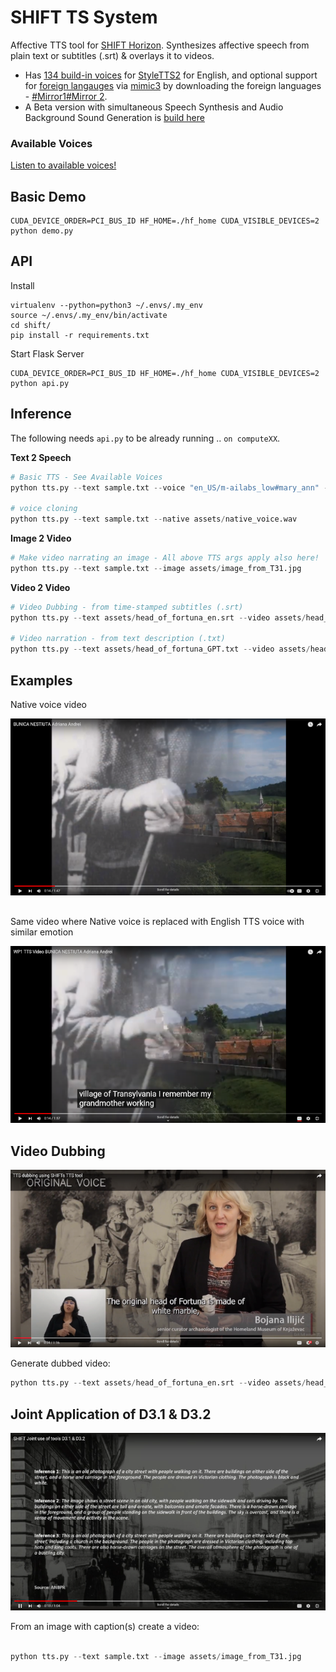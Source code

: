 # SHIFT TS System

Affective TTS tool for [SHIFT Horizon](https://shift-europe.eu/). Synthesizes affective speech from plain text or subtitles (.srt) & overlays it to videos.
  - Has [134 build-in voices](https://audeering.github.io/shift/) for [StyleTTS2](https://github.com/yl4579/StyleTTS2) for English, and optional support for  [foreign langauges](https://github.com/MycroftAI/mimic3-voices) via [mimic3](https://pypi.org/project/mycroft-mimic3-tts/) by downloading the foreign languages - [#Mirror1](https://github.com/MycroftAI/mimic3-voices)[#Mirror 2](https://huggingface.co/mukowaty/mimic3-voices/tree/main/voices).
  - A Beta version with simultaneous Speech Synthesis and Audio Background Sound Generation is [build here](https://huggingface.co/dkounadis/artificial-styletts2)

### Available Voices

<a href="https://audeering.github.io/shift/">Listen to available voices!</a>

## Basic Demo

```
CUDA_DEVICE_ORDER=PCI_BUS_ID HF_HOME=./hf_home CUDA_VISIBLE_DEVICES=2 python demo.py
```

## API

Install

```
virtualenv --python=python3 ~/.envs/.my_env
source ~/.envs/.my_env/bin/activate
cd shift/
pip install -r requirements.txt
```

Start Flask Server

```
CUDA_DEVICE_ORDER=PCI_BUS_ID HF_HOME=./hf_home CUDA_VISIBLE_DEVICES=2 python api.py
```

## Inference

The following needs `api.py` to be already running .. `on computeXX`. 

**Text 2 Speech**

```python
# Basic TTS - See Available Voices
python tts.py --text sample.txt --voice "en_US/m-ailabs_low#mary_ann" --affective

# voice cloning
python tts.py --text sample.txt --native assets/native_voice.wav
```

**Image 2 Video**

```python
# Make video narrating an image - All above TTS args apply also here!
python tts.py --text sample.txt --image assets/image_from_T31.jpg
```

**Video 2 Video**

```python
# Video Dubbing - from time-stamped subtitles (.srt)
python tts.py --text assets/head_of_fortuna_en.srt --video assets/head_of_fortuna.mp4

# Video narration - from text description (.txt)
python tts.py --text assets/head_of_fortuna_GPT.txt --video assets/head_of_fortuna.mp4
```

## Examples

Native voice video

[![Native voice ANBPR video](assets/native_video_thumb.png)](https://www.youtube.com/watch?v=tmo2UbKYAqc)

##

Same video where Native voice is replaced with English TTS voice with similar emotion


[![Same video w. Native voice replaced with English TTS](assets/tts_video_thumb.png)](https://www.youtube.com/watch?v=geI1Vqn4QpY)


## Video Dubbing

[![Review demo SHIFT](assets/review_demo_thumb.png)](https://www.youtube.com/watch?v=bpt7rOBENcQ)

Generate dubbed video:


```python
python tts.py --text assets/head_of_fortuna_en.srt --video assets/head_of_fortuna.mp4

```


## Joint Application of D3.1 & D3.2

[![Captions To Video](assets/caption_to_video_thumb.png)](https://youtu.be/wWC8DpOKVvQ)

From an image with caption(s) create a video:

```python

python tts.py --text sample.txt --image assets/image_from_T31.jpg
```
